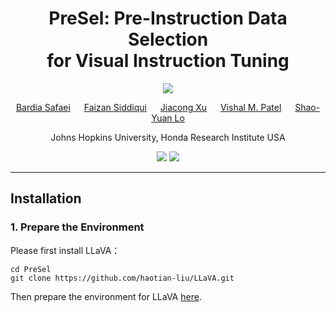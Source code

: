 <div align="center">
  
# PreSel: Pre-Instruction Data Selection <br> for Visual Instruction Tuning
<img src="https://img.shields.io/badge/CVPR-2025-FFA500?style=for-the-badge&logo=google-scholar&logoColor=white"> <!-- Added line -->


[Bardia Safaei](https://sites.google.com/view/bardiasafaei) &emsp; [Faizan Siddiqui](https://www.linkedin.com/in/faizan-sid/) &emsp; [Jiacong Xu](https://xujiacong.github.io/) &emsp; [Vishal M. Patel](https://engineering.jhu.edu/faculty/vishal-patel/ ) &emsp; [Shao-Yuan Lo](https://shaoyuanlo.github.io/)

Johns Hopkins University, Honda Research Institute USA

<a href='https://bardisafa.github.io/PreSel/'><img src='https://img.shields.io/badge/Project-Page-blue'></a>
<a href='https://arxiv.org/abs/2503.07591'><img src='https://img.shields.io/badge/Paper-arXiv-red'></a>

</div>
<hr />

## Installation

### 1. Prepare the Environment
Please first install LLaVA：

```
cd PreSel
git clone https://github.com/haotian-liu/LLaVA.git
```

Then prepare the environment for LLaVA [here](https://github.com/haotian-liu/LLaVA).
